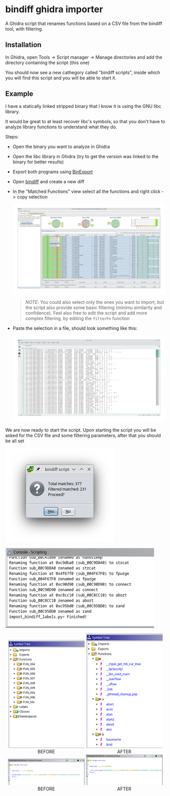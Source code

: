 # bindiff ghidra importer
A Ghidra script that renames functions based on a CSV file from the bindiff tool, with filtering.

## Installation

In Ghidra, open Tools -> Script manager -> Manage directories and add the directory containing the script (this one)

You should now see a new cathegory called "bindiff scripts", inside which you will find this script and you will be able to start it.

## Example

I have a statically linked stripped binary that I know it is using the GNU libc library.

It would be great to at least recover libc's symbols, so that you don't have to analyze library functions to understand what they do.

Steps:
- Open the binary you want to analyze in Ghidra
- Open the libc library in Ghidra (try to get the version was linked to the binary for better results)
- Export both programs using [BinExport](https://github.com/google/binexport)
- Open [bindiff](https://www.zynamics.com/software.html) and create a new diff
- In the "Matched Functions" view select all the functions and right click -> copy selection

    ![bindiff](./img/bindiff.png)

    > _NOTE_: You could also select only the ones you want to import, but the script also provide some basic filtering (minimu similarity and confidence).
    > Feel also free to edit the script and add more complex filtering, by editing the `filterFn` function

- Paste the selection in a file, should look something like this:

    ![csv](./img/csv.png)

We are now ready to start the script.
Upon starting the script you will be asked for the CSV file and some filtering parameters, after that you should be all set

![confirm](./img/confirm.png)

![console](./img/console.png)

<div style="width=100%; text-align: center">
    <div
        style="display: inline-block; width: 48%"
    >
        <img style="width=100%" src="./img/func_before.png" />
        BEFORE
    </div>
    <div
        style="display: inline-block; width: 48%"
    >
        <img style="width=100%" src="./img/func_after.png" />
        AFTER
    </div>
</div>

<div style="width=100%; text-align: center">
    <div
        style="display: inline-block; width: 48%"
    >
        <img style="width=100%" src="./img/entry_before.png" />
        BEFORE
    </div>
    <div
        style="display: inline-block; width: 48%"
    >
        <img style="width=100%" src="./img/entry_after.png" />
        AFTER
    </div>
</div>